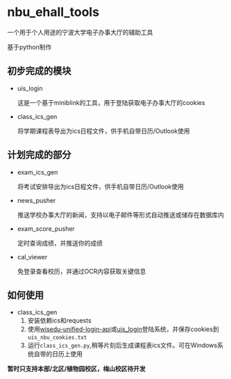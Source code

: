 # nbu_ehall_tools
一个用于个人用途的宁波大学电子办事大厅的辅助工具

基于python制作
## 初步完成的模块
* uis_login

    这是一个基于miniblink的工具，用于登陆获取电子办事大厅的cookies
* class_ics_gen 

    将学期课程表导出为ics日程文件，供手机自带日历/Outlook使用

## 计划完成的部分

* exam_ics_gen

    将考试安排导出为ics日程文件，供手机自带日历/Outlook使用
* news_pusher

    推送学校办事大厅的新闻，支持以电子邮件等形式自动推送或储存在数据库内
* exam_score_pusher

    定时查询成绩，并推送你的成绩
* cal_viewer

    免登录查看校历，并通过OCR内容获取关键信息

## 如何使用
* class_ics_gen 
    1. 安装依赖ics和requests
    2. 使用[wisedu-unified-login-api](https://github.com/ZimoLoveShuang/wisedu-unified-login-api)或[uis_login](https://github.com/slzKud/nbu_ehall_tools/tree/master/uis_login)登陆系统，并保存cookies到`uis_nbu_cookies.txt`
    3. 运行`class_ics_gen.py`,稍等片刻后生成课程表ics文件。可在Windows系统自带的日历上使用

**暂时只支持本部/北区/植物园校区，梅山校区待开发**
